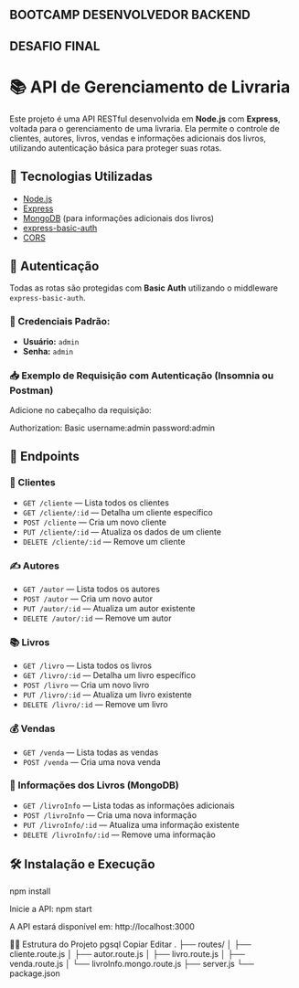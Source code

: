 ## BOOTCAMP DESENVOLVEDOR BACKEND 

## DESAFIO FINAL

# 📚 API de Gerenciamento de Livraria

Este projeto é uma API RESTful desenvolvida em **Node.js** com **Express**, voltada para o gerenciamento de uma livraria. Ela permite o controle de clientes, autores, livros, vendas e informações adicionais dos livros, utilizando autenticação básica para proteger suas rotas.

## 🚀 Tecnologias Utilizadas

- [Node.js](https://nodejs.org/)
- [Express](https://expressjs.com/)
- [MongoDB](https://www.mongodb.com/) (para informações adicionais dos livros)
- [express-basic-auth](https://www.npmjs.com/package/express-basic-auth)
- [CORS](https://developer.mozilla.org/en-US/docs/Web/HTTP/CORS)

## 🔐 Autenticação

Todas as rotas são protegidas com **Basic Auth** utilizando o middleware `express-basic-auth`.

### 🧪 Credenciais Padrão:

- **Usuário:** `admin`
- **Senha:** `admin`

### 📥 Exemplo de Requisição com Autenticação (Insomnia ou Postman)

Adicione no cabeçalho da requisição:

Authorization: Basic
username:admin
password:admin

## 📁 Endpoints

### 👥 Clientes

- `GET /cliente` — Lista todos os clientes  
- `GET /cliente/:id` — Detalha um cliente específico  
- `POST /cliente` — Cria um novo cliente  
- `PUT /cliente/:id` — Atualiza os dados de um cliente  
- `DELETE /cliente/:id` — Remove um cliente  

### ✍️ Autores

- `GET /autor` — Lista todos os autores  
- `POST /autor` — Cria um novo autor  
- `PUT /autor/:id` — Atualiza um autor existente  
- `DELETE /autor/:id` — Remove um autor  

### 📚 Livros

- `GET /livro` — Lista todos os livros  
- `GET /livro/:id` — Detalha um livro específico  
- `POST /livro` — Cria um novo livro  
- `PUT /livro/:id` — Atualiza um livro existente  
- `DELETE /livro/:id` — Remove um livro  

### 💰 Vendas

- `GET /venda` — Lista todas as vendas  
- `POST /venda` — Cria uma nova venda  

### 📖 Informações dos Livros (MongoDB)

- `GET /livroInfo` — Lista todas as informações adicionais  
- `POST /livroInfo` — Cria uma nova informação  
- `PUT /livroInfo/:id` — Atualiza uma informação existente  
- `DELETE /livroInfo/:id` — Remove uma informação  

## 🛠️ Instalação e Execução
npm install

Inicie a API:
npm start

A API estará disponível em: http://localhost:3000

🧑‍💻 Estrutura do Projeto
pgsql
Copiar
Editar
.
├── routes/
│   ├── cliente.route.js
│   ├── autor.route.js
│   ├── livro.route.js
│   ├── venda.route.js
│   └── livroInfo.mongo.route.js
├── server.js
└── package.json
  

